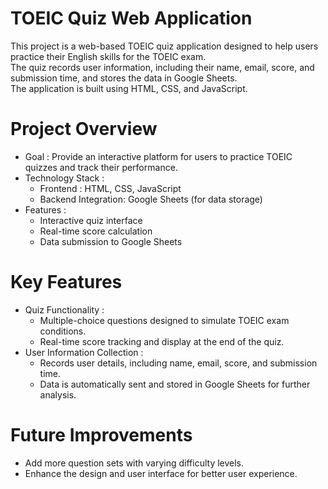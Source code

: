 # TOEIC Quiz Web Application
This project is a web-based TOEIC quiz application designed to help users practice their English skills for the TOEIC exam.   
The quiz records user information, including their name, email, score, and submission time, and stores the data in Google Sheets.   
The application is built using HTML, CSS, and JavaScript.

# Project Overview
- Goal : Provide an interactive platform for users to practice TOEIC quizzes and track their performance.
- Technology Stack :
  - Frontend : HTML, CSS, JavaScript
  - Backend Integration: Google Sheets (for data storage)
- Features :
  - Interactive quiz interface
  - Real-time score calculation
  - Data submission to Google Sheets
 
# Key Features
- Quiz Functionality :
  - Multiple-choice questions designed to simulate TOEIC exam conditions.
  - Real-time score tracking and display at the end of the quiz.
- User Information Collection :
  - Records user details, including name, email, score, and submission time.
  - Data is automatically sent and stored in Google Sheets for further analysis.
 
# Future Improvements
- Add more question sets with varying difficulty levels.
- Enhance the design and user interface for better user experience.



